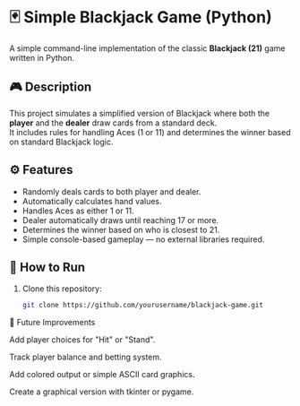 # 🃏 Simple Blackjack Game (Python)

A simple command-line implementation of the classic **Blackjack (21)** game written in Python.

## 🎮 Description

This project simulates a simplified version of Blackjack where both the **player** and the **dealer** draw cards from a standard deck.  
It includes rules for handling Aces (1 or 11) and determines the winner based on standard Blackjack logic.

## ⚙️ Features

- Randomly deals cards to both player and dealer.  
- Automatically calculates hand values.  
- Handles Aces as either 1 or 11.  
- Dealer automatically draws until reaching 17 or more.  
- Determines the winner based on who is closest to 21.  
- Simple console-based gameplay — no external libraries required.

## 🚀 How to Run

1. Clone this repository:
   ```bash
   git clone https://github.com/yourusername/blackjack-game.git
   
🧠 Future Improvements

Add player choices for "Hit" or "Stand".

Track player balance and betting system.

Add colored output or simple ASCII card graphics.

Create a graphical version with tkinter or pygame.
